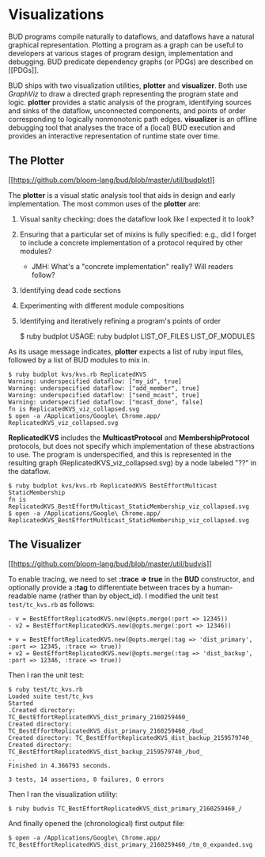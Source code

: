 # Visualizations

BUD programs compile naturally to dataflows, and dataflows have a natural graphical representation.  Plotting a program as a graph can be useful to developers at various stages of program design, implementation and debugging.  BUD predicate dependency graphs (or PDGs) are described on [[PDGs]].

BUD ships with two visualization utilities, __plotter__ and __visualizer__.  Both use _GraphViz_ to draw a directed graph representing the program state and logic.  __plotter__ provides a static analysis of the program, identifying sources and sinks of the dataflow, unconnected components, and points of order corresponding to logically nonmonotonic path edges. __visualizer__ is an offline debugging tool that analyses the trace of a (local) BUD execution and provides an interactive representation of runtime state over time.

## The Plotter 

[[https://github.com/bloom-lang/bud/blob/master/util/budplot]]

The __plotter__ is a visual static analysis tool that aids in design and early implementation.  The most common uses of the __plotter__ are:

1. Visual sanity checking: does the dataflow look like I expected it to look?
2. Ensuring that a particular set of mixins is fully specified: e.g., did I forget to include a concrete implementation of a protocol required by other modules?
    * JMH: What's a "concrete implementation" really?  Will readers follow?
3. Identifying dead code sections
4. Experimenting with different module compositions
5. Identifying and iteratively refining a program's points of order


    $ ruby budplot 
    USAGE:
    ruby budplot LIST_OF_FILES LIST_OF_MODULES

As its usage message indicates, __plotter__ expects a list of ruby input files, followed by a list of BUD modules to mix in.

    $ ruby budplot kvs/kvs.rb ReplicatedKVS
    Warning: underspecified dataflow: ["my_id", true]
    Warning: underspecified dataflow: ["add_member", true]
    Warning: underspecified dataflow: ["send_mcast", true]
    Warning: underspecified dataflow: ["mcast_done", false]
    fn is ReplicatedKVS_viz_collapsed.svg
    $ open -a /Applications/Google\ Chrome.app/ ReplicatedKVS_viz_collapsed.svg

__ReplicatedKVS__ includes the __MulticastProtocol__ and __MembershipProtocol__ protocols, but does not specify which implementation of these abstractions to use.  The program is underspecified, and this is represented in the resulting graph (ReplicatedKVS_viz_collapsed.svg) by a node labeled "??" in the dataflow.

    $ ruby budplot kvs/kvs.rb ReplicatedKVS BestEffortMulticast StaticMembership
    fn is ReplicatedKVS_BestEffortMulticast_StaticMembership_viz_collapsed.svg
    $ open -a /Applications/Google\ Chrome.app/ ReplicatedKVS_BestEffortMulticast_StaticMembership_viz_collapsed.svg


## The Visualizer

[[https://github.com/bloom-lang/bud/blob/master/util/budvis]]

To enable tracing, we need to set __:trace => true__ in the __BUD__ constructor, and optionally provide a __:tag__ to differentiate between traces by a human-readable name (rather than by object_id).  I modified the unit test `test/tc_kvs.rb` as follows:

    - v = BestEffortReplicatedKVS.new(@opts.merge(:port => 12345))
    - v2 = BestEffortReplicatedKVS.new(@opts.merge(:port => 12346))

    + v = BestEffortReplicatedKVS.new(@opts.merge(:tag => 'dist_primary', :port => 12345, :trace => true))
    + v2 = BestEffortReplicatedKVS.new(@opts.merge(:tag => 'dist_backup', :port => 12346, :trace => true))


Then I ran the unit test:

    $ ruby test/tc_kvs.rb 
    Loaded suite test/tc_kvs
    Started
    .Created directory: TC_BestEffortReplicatedKVS_dist_primary_2160259460_
    Created directory: TC_BestEffortReplicatedKVS_dist_primary_2160259460_/bud_
    Created directory: TC_BestEffortReplicatedKVS_dist_backup_2159579740_
    Created directory: TC_BestEffortReplicatedKVS_dist_backup_2159579740_/bud_
    ..
    Finished in 4.366793 seconds.
    
    3 tests, 14 assertions, 0 failures, 0 errors

Then I ran the visualization utility:

    $ ruby budvis TC_BestEffortReplicatedKVS_dist_primary_2160259460_/

And finally opened the (chronological) first output file:

    $ open -a /Applications/Google\ Chrome.app/ TC_BestEffortReplicatedKVS_dist_primary_2160259460_/tm_0_expanded.svg
